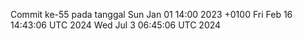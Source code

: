 Commit ke-55 pada tanggal Sun Jan 01 14:00 2023 +0100
Fri Feb 16 14:43:06 UTC 2024
Wed Jul  3 06:45:06 UTC 2024
